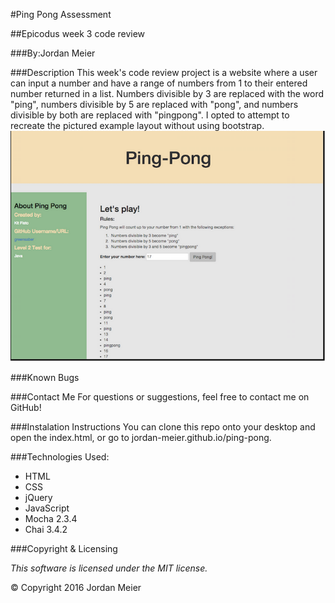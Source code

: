 #Ping Pong Assessment

##Epicodus week 3 code review

###By:Jordan Meier

###Description
This week's code review project is a website where a user can input a number and have a range of numbers from 1 to their entered number returned in a list. Numbers divisible by 3 are replaced with the word "ping", numbers divisible by 5 are replaced with "pong", and numbers divisible by both are replaced with "pingpong". I opted to attempt to recreate the pictured example layout without using bootstrap.
![Alt text](images/screen.jpg)

###Known Bugs

###Contact Me
For questions or suggestions, feel free to contact me on GitHub!

###Instalation Instructions
You can clone this repo onto your desktop and open the index.html, or go to jordan-meier.github.io/ping-pong.

###Technologies Used:

* HTML
* CSS
* jQuery
* JavaScript
* Mocha 2.3.4
* Chai 3.4.2

###Copyright & Licensing

*This software is licensed under the MIT license.*

© Copyright 2016 Jordan Meier
